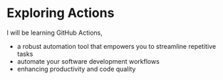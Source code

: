 # Exploring Actions
I will be learning GitHub Actions,
- a robust automation tool that empowers you to streamline repetitive tasks
- automate your software development workflows
- enhancing productivity and code quality